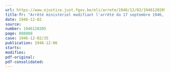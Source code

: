 ```yaml
---
url: https://www.ejustice.just.fgov.be/eli/arrete/1946/12/02/1946120205/justel
title-fr: "Arrêté ministériel modifiant l'arrêté du 17 septembre 1946, relatif à la mobilisation de la récolte de pommes de terre"
date: 1946-12-02
source:
number: 1946120205
page: 888888
case: 1946-12-02/35
publication: 1946-12-06
starts:
modifies:
pdf-original:
pdf-consolidated:
---
```


